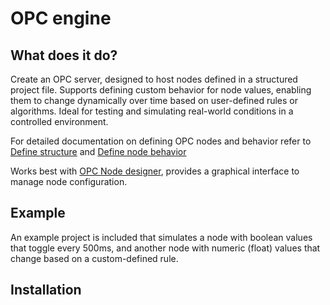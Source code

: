 # OPC engine

## What does it do?

Create an OPC server, designed to host nodes defined in a structured project file. Supports defining custom behavior for node values, enabling them to change dynamically over time based on user-defined rules or algorithms. Ideal for testing and simulating real-world conditions in a controlled environment.

For detailed documentation on defining OPC nodes and behavior refer to [Define structure](docs/Define%20structure.md) and [Define node behavior](docs/Define%20node%20behavior.md)

Works best with [OPC Node designer](https://github.com/AndreiLacatos-works/opc-node-designer), provides a graphical interface to manage node configuration.

## Example

An example project is included that simulates a node with boolean values that toggle every 500ms, and another node with numeric (float) values that change based on a custom-defined rule.

## Installation
